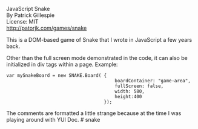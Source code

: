 JavaScript Snake<br/>
By Patrick Gillespie<br/>
License: MIT<br/>
http://patorjk.com/games/snake

This is a DOM-based game of Snake that I wrote in JavaScript a few years back.

Other than the full screen mode demonstrated in the code, it can also be 
initialized in div tags within a page. Example:

    var mySnakeBoard = new SNAKE.Board( {
                                            boardContainer: "game-area",
                                            fullScreen: false,
                                            width: 580,
                                            height:400
                                        });
                                    
The comments are formatted a little strange because at the time I was playing
around with YUI Doc.
#   s n a k e  
 